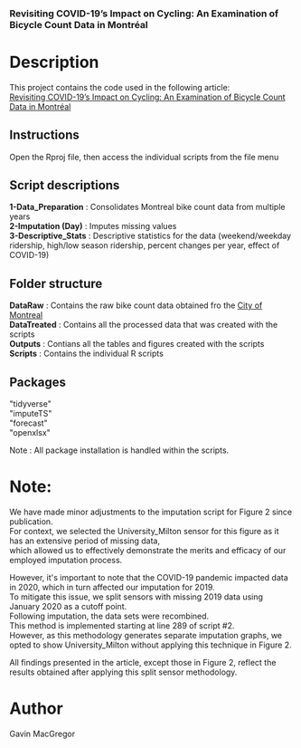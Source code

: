 ### Revisiting COVID-19’s Impact on Cycling: An Examination of Bicycle Count Data in Montréal

# Description
This project contains the code used in the following article: <br/>
[Revisiting COVID-19’s Impact on Cycling: An Examination of Bicycle Count Data in Montréal](https://findingspress.org/article/118813-revisiting-covid-19-s-impact-on-cycling-an-examination-of-bicycle-count-data-in-montreal)

## Instructions

Open the Rproj file, then access the individual scripts from the file menu <br/>

## Script descriptions

**1-Data_Preparation** :  Consolidates Montreal bike count data from multiple years <br/>
**2-Imputation (Day)** :  Imputes missing values <br/>
**3-Descriptive_Stats** : Descriptive statistics for the data (weekend/weekday ridership, high/low season ridership, percent changes per year, effect of COVID-19) <br/>

## Folder structure 

**DataRaw** : Contains the raw bike count data obtained fro the [City of Montreal](https://donnees.montreal.ca/en/dataset/velos-comptage) <br/>
**DataTreated** : Contains all the processed data that was created with the scripts <br/>
**Outputs** : Contians all the tables and figures created with the scripts <br/>
**Scripts** : Contains the individual R scripts <br/>

## Packages
"tidyverse" <br/>
"imputeTS" <br/>
"forecast" <br/>
"openxlsx" <br/>

Note : All package installation is handled within the scripts.

# Note:

We have made minor adjustments to the imputation script for Figure 2 since publication. <br/>
For context, we selected the University_Milton sensor for this figure as it has an extensive period of missing data, <br/>
which allowed us to effectively demonstrate the merits and efficacy of our employed imputation process. <br/>

However, it's important to note that the COVID-19 pandemic impacted data in 2020, which in turn affected our imputation for 2019. <br/>
To mitigate this issue, we split sensors with missing 2019 data using January 2020 as a cutoff point. <br/>
Following imputation, the data sets were recombined. <br/>
This method is implemented starting at line 289 of script #2. <br/>
However, as this methodology generates separate imputation graphs, we opted to show University_Milton without applying this technique in Figure 2. <br/>

All findings presented in the article, except those in Figure 2, reflect the results obtained after applying this split sensor methodology. <br/>

# Author

Gavin MacGregor